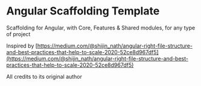 # Angular Scaffolding Template

Scaffolding for Angular, with Core, Features & Shared modules, for any type of project

Inspired by [https://medium.com/@shijin_nath/angular-right-file-structure-and-best-practices-that-help-to-scale-2020-52ce8d967df5](https://medium.com/@shijin_nath/angular-right-file-structure-and-best-practices-that-help-to-scale-2020-52ce8d967df5)

All credits to its original author
